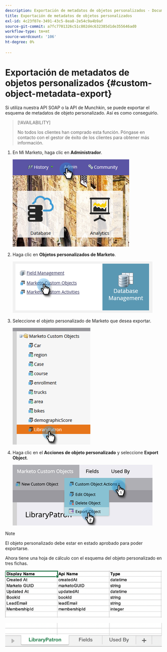 ```yaml
---
description: Exportación de metadatos de objetos personalizados - Documentos de Marketo - Documentación del producto
title: Exportación de metadatos de objetos personalizados
exl-id: 4c23f07e-3491-43c5-8ea8-2e54c9a4b9af
source-git-commit: a7fc7701326c51c802d4c632385d1de355646ad0
workflow-type: tm+mt
source-wordcount: '106'
ht-degree: 0%

---
```


# Exportación de metadatos de objetos personalizados {#custom-object-metadata-export}

Si utiliza nuestra API SOAP o la API de Munchkin, se puede exportar el esquema de metadatos de objeto personalizado. Así es como conseguirlo.

>[!AVAILABILITY]
>
>No todos los clientes han comprado esta función. Póngase en contacto con el gestor de éxito de los clientes para obtener más información.

1. En Mi Marketo, haga clic en **Administrador**.

   ![](assets/custom-object-metadata-export-1.png)

1. Haga clic en **Objetos personalizados de Marketo**.

   ![](assets/custom-object-metadata-export-2.png)

1. Seleccione el objeto personalizado de Marketo que desea exportar.

   ![](assets/custom-object-metadata-export-3.png)

1. Haga clic en el **Acciones de objeto personalizado** y seleccione **Export Object**.

   ![](assets/custom-object-metadata-export-4.png)

>[!NOTE]
>
>El objeto personalizado debe estar en estado aprobado para poder exportarse.

Ahora tiene una hoja de cálculo con el esquema del objeto personalizado en tres fichas.

![](assets/custom-object-metadata-export-5.png)

![](assets/custom-object-metadata-export-6.png)

